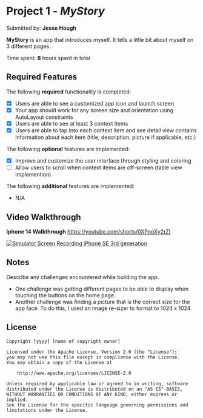# Project 1 - *MyStory*

Submitted by: **Jesse Hough**

**MyStory** is an app that introduces myself. It tells a little bit about myself on 3 different pages.

Time spent: **8** hours spent in total

## Required Features

The following **required** functionality is completed:

- [x] Users are able to see a customized app icon and launch screen
- [x] Your app should work for any screen size and orientation using AutoLayout constraints
- [x] Users are able to see at least 3 context items
- [x] Users are able to tap into each context item and see detail view contains information about each item (title, description, picture if applicable, etc.)
 
The following **optional** features are implemented:

- [x] Improve and customize the user interface through styling and coloring
- [ ] Allow users to scroll when context items are off-screen (table view implemention)

The following **additional** features are implemented:

- N/A

## Video Walkthrough

**Iphone 14 Walkthrough**
https://youtube.com/shorts/0XPnoXy2rZI

[![Simulator Screen Recording iPhone SE 3rd generation](https://youtube.com/shorts/0XPnoXy2rZI/0.jpg)](https://youtube.com/shorts/0XPnoXy2rZI)

## Notes

Describe any challenges encountered while building the app.

- One challenge was getting different pages to be able to display when touching the buttons on the home page.
- Another challenge was finding a picture that is the correct size for the app face. To do this, I used an image re-sizer to format to 1024 x 1024

## License

    Copyright [yyyy] [name of copyright owner]

    Licensed under the Apache License, Version 2.0 (the "License");
    you may not use this file except in compliance with the License.
    You may obtain a copy of the License at

        http://www.apache.org/licenses/LICENSE-2.0

    Unless required by applicable law or agreed to in writing, software
    distributed under the License is distributed on an "AS IS" BASIS,
    WITHOUT WARRANTIES OR CONDITIONS OF ANY KIND, either express or implied.
    See the License for the specific language governing permissions and
    limitations under the License.

